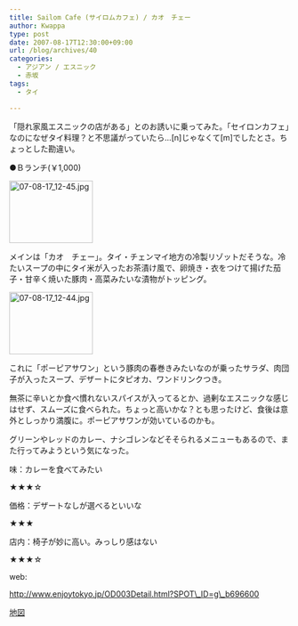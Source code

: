 ```yaml
---
title: Sailom Cafe (サイロムカフェ) / カオ　チェー
author: Kwappa
type: post
date: 2007-08-17T12:30:00+09:00
url: /blog/archives/40
categories:
  - アジアン / エスニック
  - 赤坂
tags:
  - タイ

---
```

「隠れ家風エスニックの店がある」とのお誘いに乗ってみた。「セイロンカフェ」なのになぜタイ料理？と不思議がっていたら…[n]じゃなくて[m]でしたとさ。ちょっとした勘違い。
  
●Ｂランチ(￥1,000)
  
<a href="http://akasakalunch.up.seesaa.net/image/07-08-17_12-45.jpg" target="_blank" rel="noopener noreferrer"><img src="http://akasakalunch.up.seesaa.net/image/07-08-17_12-45-thumbnail2.jpg" border="0" alt="07-08-17_12-45.jpg" width="150" height="112" /></a>
  
メインは「カオ　チェー」。タイ・チェンマイ地方の冷製リゾットだそうな。冷たいスープの中にタイ米が入ったお茶漬け風で、卵焼き・衣をつけて揚げた茄子・甘辛く焼いた豚肉・高菜みたいな漬物がトッピング。
  
<a href="http://akasakalunch.up.seesaa.net/image/07-08-17_12-44.jpg" target="_blank" rel="noopener noreferrer"><img src="http://akasakalunch.up.seesaa.net/image/07-08-17_12-44-thumbnail2.jpg" border="0" alt="07-08-17_12-44.jpg" width="150" height="112" /></a>
  
これに「ポーピアサワン」という豚肉の春巻きみたいなのが乗ったサラダ、肉団子が入ったスープ、デザートにタピオカ、ワンドリンクつき。
  
無茶に辛いとか食べ慣れないスパイスが入ってるとか、過剰なエスニックな感じはせず、スムーズに食べられた。ちょっと高いかな？とも思ったけど、食後は意外としっかり満腹に。ポーピアサワンが効いているのかも。
  
グリーンやレッドのカレー、ナシゴレンなどそそられるメニューもあるので、また行ってみようという気になった。
  
味：カレーを食べてみたい
  
★★★☆
  
価格：デザートなしが選べるといいな
  
★★★
  
店内：椅子が妙に高い。みっしり感はない
  
★★★☆
  
web:
  
http://www.enjoytokyo.jp/OD003Detail.html?SPOT\_ID=g\_b696600
  
<a href="http://maps.google.co.jp/maps?f=q&hl=ja&geocode=&time=&date=&ttype=&q=%E6%9D%B1%E4%BA%AC%E9%83%BD%E6%B8%AF%E5%8C%BA%E8%B5%A4%E5%9D%827-10-8&ie=UTF8&z=17&iwloc=addr&om=1" target="_blank" rel="noopener noreferrer">地図</a>
